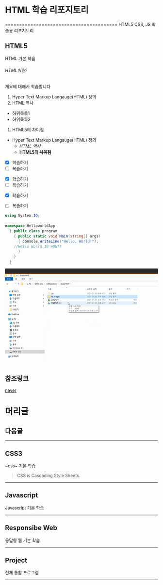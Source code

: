 # HTML 학습 리포지토리
========================================
HTML5 CSS, JS 학습용 리포지토리

## HTML5 
HTML 기본 학습

###### HTML이란?
개요에 대해서 학습합니다
1. Hyper Text Markup Langauge(HTML) 정의
1. HTML 역사
  - 하위목록1
  - 하위목록2
1. HTML5의 차이점

- Hyper Text Markup Langauge(HTML) 정의
  - _HTML_ _역사_
  - __HTML5의 ~~차이점~~__

- [X] 학습하기
- [ ] 복습하기

* [X] 학습하기
* [ ] 복습하기

+ [X] 학습하기
+ [ ] 복습하기



```C#
using System.IO;

namespace HelloworldApp
  { public class program
    { public static void Main(string[] args)
      { console.WriteLine("Hello, World!");
    //Hello World 10 WOW!!
      }
    }
  }
 ```
 ![그림설명](https://github.com/guemin96/StudyHtml/blob/main/ref_image/console_result.png)
 
 
참조링크
----------
[naver](www.naver.com)


머리글
===

다음글
----

-----------------------------------

## CSS3
~css~ 기본 학습

>CSS is Cascading Style Sheets.

-----------------------------------

## Javascript
Javascript 기본 학습

-----------------------------------

## Responsibe Web
응답형 웹 기본 학습

-----------------------------------

## Project
전체 통합 프로그램

-----------------------------------

